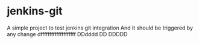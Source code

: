 # jenkins-git
A simple project to test jenkins git integration
And it should be triggered by any change
dffffffffffffffffffff
DDdddd
DD
DDDDD
